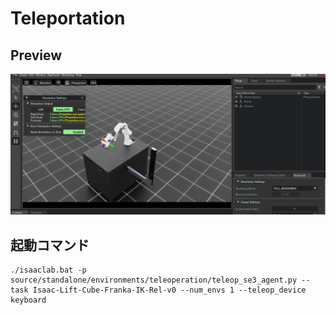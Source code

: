 # Teleportation

## Preview

![](./img/teleportation.png)


## 起動コマンド

```shell
./isaaclab.bat -p source/standalone/environments/teleoperation/teleop_se3_agent.py --task Isaac-Lift-Cube-Franka-IK-Rel-v0 --num_envs 1 --teleop_device keyboard
```
